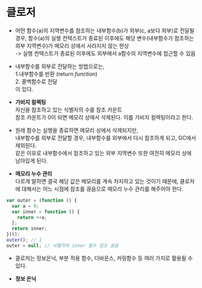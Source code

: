 # 클로저

- 어떤 함수(a)의 지역변수를 참조하는 내부함수(b)가 외부(c, a보다 외부)로 전달될 경우, 함수(a)의 실행 컨텍스트가 종료된 이후에도 해당 변수(내부함수가 참조하는 외부 지역변수)가 메모리 상에서 사라지지 않는 현상  
  -> 실행 컨텍스트가 종료된 이후에도 외부에서 a함수의 지역변수에 접근할 수 있음

- 내부함수를 외부로 전달하는 방법으로는,  
  1.내부함수를 반환 (return _function_)  
  2. 콜백함수로 전달  
  이 있다.

- **가비지 컬렉팅**  
  자신을 참조하고 있는 식별자의 수를 참조 카운트  
  참조 카운트가 0이 되면 메모리 상에서 삭제된다. 이를 가비지 컬렉팅이라고 한다.

- 원래 함수는 실행을 종료하면 메모리 상에서 삭제되지만,  
  내부함수를 외부로 전달할 경우, 내부함수를 외부에서 다시 참조하게 되고, GC에서 제외된다.  
  같은 이유로 내부함수에서 참조하고 있는 외부 지역변수 또한 여전히 메모리 상에 남아있게 된다.

- **메모리 누수 관리**  
  다르게 말하면 결국 해당 값은 메모리를 계속 차지하고 있는 것이기 때문에, 클로저에 대해서는 어느 시점에 참조를 끊음으로 메모리 누수 관리를 해주어야 한다.

```js
var outer = (function () {
  var a = 0;
  var inner = function () {
    return ++a;
  };
  return inner;
})();
outer(); // 1
outer = null; // 식별자의 inner 함수 참조 끊음
```

- 클로저는 정보은닉, 부분 적용 함수, 디바운스, 커링함수 등 여러 가지로 활용될 수 있다.

- **정보 은닉**
